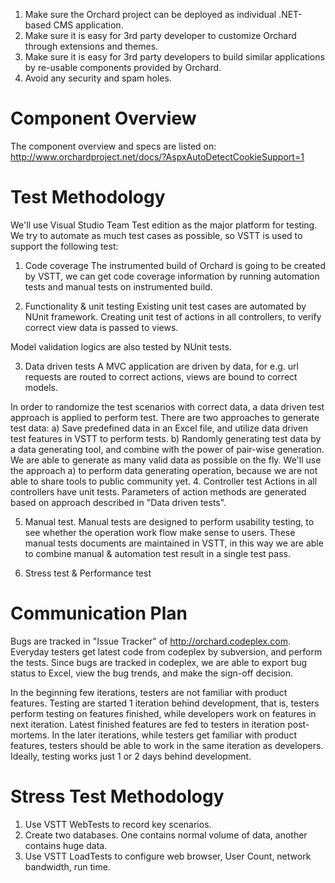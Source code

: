 1.	Make sure the Orchard project can be deployed as individual .NET-based CMS application.
2.	Make sure it is easy for 3rd party developer to customize Orchard through extensions and themes. 
3.	Make sure it is easy for 3rd party developers to build similar applications by re-usable components provided by Orchard.
4.	Avoid any security and spam holes. 

# Component Overview
The component overview and specs are listed on:
http://www.orchardproject.net/docs/?AspxAutoDetectCookieSupport=1

# Test Methodology
We'll use Visual Studio Team Test edition as the major platform for testing. We try to automate as much test cases as possible, so VSTT is used to support the following test:
1.	Code coverage
The instrumented build of Orchard is going to be created by VSTT, we can get code coverage information by running automation tests and manual tests on instrumented build.

2.	Functionality & unit testing
Existing unit test cases are automated by NUnit framework. Creating unit test of actions in all controllers, to verify correct view data is passed to views.

Model validation logics are also tested by NUnit tests. 

3.	Data driven tests
A MVC application are driven by data, for e.g. url requests are routed to correct actions, views are bound to correct models.  

In order to randomize the test scenarios with correct data, a data driven test approach is applied to perform test.  There are two approaches to generate test data:
a)	Save predefined data in an Excel file, and utilize data driven test features in VSTT to perform tests.
b)	Randomly generating test data by a data generating tool, and combine with the power of pair-wise generation. We are able to generate as many valid data as possible on the fly. 
We'll use the approach a) to perform data generating operation, because we are not able to share tools to public community yet. 
4.	Controller test
Actions in all controllers have unit tests. Parameters of action methods are generated based on approach described in "Data driven tests". 

5.	Manual test.
Manual tests are designed to perform usability testing, to see whether the operation work flow make sense to users. These manual tests documents are maintained in VSTT, in this way we are able to combine manual & automation test result in a single test pass.

6.	Stress test & Performance test

# Communication Plan
Bugs are tracked in "Issue Tracker" of http://orchard.codeplex.com. Everyday testers get latest code from codeplex by subversion, and perform the tests. Since bugs are tracked in codeplex, we are able to export bug status to Excel, view the bug trends, and make the sign-off decision.

In the beginning few iterations, testers are not familiar with product features. Testing are started 1 iteration behind development, that is, testers perform testing on features finished, while developers work on features in next iteration.  Latest finished features are fed to testers in iteration post-mortems.  In the later iterations, while testers get familiar with product features, testers should be able to work in the same iteration as developers.  Ideally, testing works just 1 or 2 days behind development.

# Stress Test Methodology
1)	Use VSTT WebTests to record key scenarios.
2)	Create two databases. One contains normal volume of data, another contains huge data.
3)	Use VSTT LoadTests to configure web browser, User Count, network bandwidth, run time.

